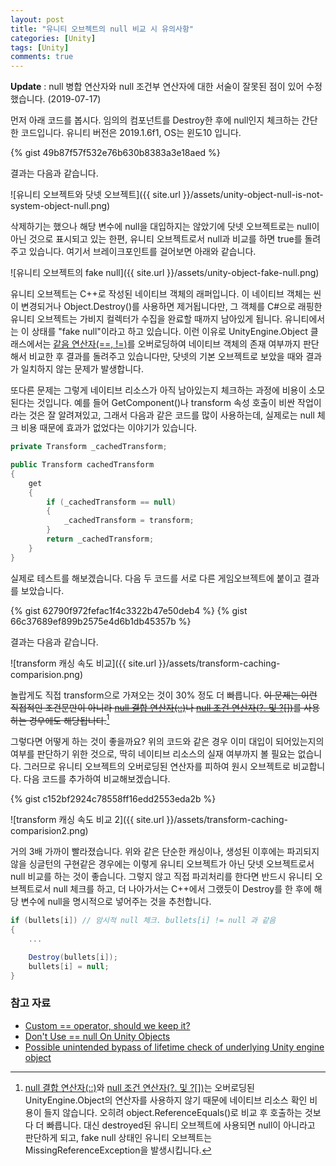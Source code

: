 ```yaml
---
layout: post
title: "유니티 오브젝트의 null 비교 시 유의사항"
categories: [Unity]
tags: [Unity]
comments: true
---
```


**Update** : null 병합 연산자와 null 조건부 연산자에 대한 서술이 잘못된 점이 있어 수정했습니다. (2019-07-17)

먼저 아래 코드를 봅시다. 임의의 컴포넌트를 Destroy한 후에 null인지 체크하는 간단한 코드입니다. 유니티 버전은 2019.1.6f1, OS는 윈도10 입니다.

{% gist 49b87f57f532e76b630b8383a3e18aed %}

결과는 다음과 같습니다.

![유니티 오브젝트와 닷넷 오브젝트]({{ site.url }}/assets/unity-object-null-is-not-system-object-null.png)

삭제하기는 했으나 해당 변수에 null을 대입하지는 않았기에 닷넷 오브젝트로는 null이 아닌 것으로 표시되고 있는 한편, 유니티 오브젝트로서 null과 비교를 하면 true를 돌려주고 있습니다. 여기서 브레이크포인트를 걸어보면 아래와 같습니다.

![유니티 오브젝트의 fake null]({{ site.url }}/assets/unity-object-fake-null.png)

유니티 오브젝트는 C++로 작성된 네이티브 객체의 래퍼입니다. 이 네이티브 객체는 씬이 변경되거나 Object.Destroy()를 사용하면 제거됩니다만, 그 객체를 C#으로 래핑한 유니티 오브젝트는 가비지 컬렉터가 수집을 완료할 때까지 남아있게 됩니다. 유니티에서는 이 상태를 "fake null"이라고 하고 있습니다. 이런 이유로 UnityEngine.Object 클래스에서는 [같음 연산자(==, !=)](https://docs.microsoft.com/ko-kr/dotnet/csharp/language-reference/operators/equality-operators)를 오버로딩하여 네이티브 객체의 존재 여부까지 판단해서 비교한 후 결과를 돌려주고 있습니다만, 닷넷의 기본 오브젝트로 보았을 때와 결과가 일치하지 않는 문제가 발생합니다.

또다른 문제는 그렇게 네이티브 리소스가 아직 남아있는지 체크하는 과정에 비용이 소모된다는 것입니다. 예를 들어 GetComponent()나 transform 속성 호출이 비싼 작업이라는 것은 잘 알려져있고, 그래서 다음과 같은 코드를 많이 사용하는데, 실제로는 null 체크 비용 때문에 효과가 없었다는 이야기가 있습니다.

```C#
private Transform _cachedTransform;

public Transform cachedTransform
{
    get
    {
        if (_cachedTransform == null)
        {
            _cachedTransform = transform;
        }
        return _cachedTransform;
    }
}
```

실제로 테스트를 해보겠습니다. 다음 두 코드를 서로 다른 게임오브젝트에 붙이고 결과를 보았습니다.

{% gist 62790f972fefac1f4c3322b47e50deb4 %}
{% gist 66c37689ef899b2575e4d6b1db45357b %}

결과는 다음과 같습니다.

![transform 캐싱 속도 비교]({{ site.url }}/assets/transform-caching-comparision.png)

놀랍게도 직접 transform으로 가져오는 것이 30% 정도 더 빠릅니다. ~~이 문제는 이런 직접적인 조건문만이 아니라 [null 결합 연산자(::)](https://docs.microsoft.com/ko-kr/dotnet/csharp/language-reference/operators/null-coalescing-operator)나 [null 조건 연산자(?. 및 ?[])](https://docs.microsoft.com/ko-kr/dotnet/csharp/language-reference/operators/member-access-operators#null-conditional-operators--and-)를 사용하는 경우에도 해당됩니다.~~[^1]

그렇다면 어떻게 하는 것이 좋을까요? 위의 코드와 같은 경우 이미 대입이 되어있는지의 여부를 판단하기 위한 것으로, 딱히 네이티브 리소스의 실재 여부까지 볼 필요는 없습니다. 그러므로 유니티 오브젝트의 오버로딩된 연산자를 피하여 원시 오브젝트로 비교합니다. 다음 코드를 추가하여 비교해보겠습니다.

{% gist c152bf2924c78558ff16edd2553eda2b %}

![transform 캐싱 속도 비교 2]({{ site.url }}/assets/transform-caching-comparision2.png)

거의 3배 가까이 빨라졌습니다. 위와 같은 단순한 캐싱이나, 생성된 이후에는 파괴되지 않을 싱글턴의 구현같은 경우에는 이렇게 유니티 오브젝트가 아닌 닷넷 오브젝트로서 null 비교를 하는 것이 좋습니다. 그렇지 않고 직접 파괴처리를 한다면 반드시 유니티 오브젝트로서 null 체크를 하고, 더 나아가서는 C++에서 그랬듯이 Destroy를 한 후에 해당 변수에 null을 명시적으로 넣어주는 것을 추천합니다.

```C#
if (bullets[i]) // 암시적 null 체크. bullets[i] != null 과 같음
{
    ...

    Destroy(bullets[i]);
    bullets[i] = null;
}
```

### 참고 자료

- [Custom == operator, should we keep it?](https://blogs.unity3d.com/2014/05/16/custom-operator-should-we-keep-it/)
- [Don't Use == null On Unity Objects](https://jacx.net/2015/11/20/dont-use-equals-null-on-unity-objects.html)
- [Possible unintended bypass of lifetime check of underlying Unity engine object](https://github.com/JetBrains/resharper-unity/wiki/Possible-unintended-bypass-of-lifetime-check-of-underlying-Unity-engine-object)

[^1]: [null 결합 연산자(::)](https://docs.microsoft.com/ko-kr/dotnet/csharp/language-reference/operators/null-coalescing-operator)와 [null 조건 연산자(?. 및 ?[])](https://docs.microsoft.com/ko-kr/dotnet/csharp/language-reference/operators/member-access-operators#null-conditional-operators--and-)는 오버로딩된 UnityEngine.Object의 연산자를 사용하지 않기 때문에 네이티브 리소스 확인 비용이 들지 않습니다. 오히려 object.ReferenceEquals()로 비교 후 호출하는 것보다 더 빠릅니다. 대신 destroyed된 유니티 오브젝트에 사용되면 null이 아니라고 판단하게 되고, fake null 상태인 유니티 오브젝트는 MissingReferenceException을 발생시킵니다.

